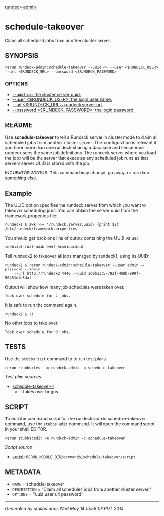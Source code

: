 [rundeck-admin](../../index.html)
# schedule-takeover 

Claim all scheduled jobs from another cluster server.

## SYNOPSIS

    rerun rundeck-admin:schedule-takeover --uuid <> --user <$RUNDECK_USER> --url <$RUNDECK_URL> --password <$RUNDECK_PASSWORD>

### OPTIONS

* [    --uuid <>: the cluster server uuid.](../../options/uuid/index.html)
* [    --user <$RUNDECK_USER>: the login user name.](../../options/user/index.html)
* [    --url <$RUNDECK_URL>: rundeck server url.](../../options/url/index.html)
* [    --password <$RUNDECK_PASSWORD>: the login password.](../../options/password/index.html)

## README


Use **schedule-takeover** to tell a Rundeck server in 
cluster mode to claim all scheduled jobs from another cluster server.
This configuration is relevant if you have more than one rundeck
sharing a database and hence each rundeck sees the same job definitions.
The rundeck server where you load the jobs will be the server that executes
any scheduled job runs as that servers server UUID is stored with the job. 

INCUBATOR STATUS: This command may change, go away, or turn into something else.

Example
-------

The UUID option specifies the rundeck server from which you want to takeover scheduling jobs.
You can obtain the server uuid from the framework.properties file:

    rundeck1 $ awk -F= '/rundeck.server.uuid/ {print $2}' /etc/rundeck/framework.properties

You should get back one line of output containing the UUID value:    
    
    1d9b13c5-782f-408b-999f-50451d4c5daf

Tell rundeck2 to takeover all jobs managed by rundeck1, using its UUID:

    rundeck2 $ rerun rundeck-admin:schedule-takeover --user admin --password --admin
        --url http://rundeck2:4440 --uuid 1d9b13c5-782f-408b-999f-50451d4c5daf
        
Output will show how many job schedules were taken over:

    Took over schedule for 2 jobs.
        
It is safe to run the command again.

    rundeck2 $ !!

No other jobs to take over.

    Took over schedule for 0 jobs.

## TESTS

Use the `stubbs:test` command to to run test plans.

    rerun stubbs:test -m rundeck-admin -p schedule-takeover

*Test plan sources*

* [schedule-takeover-1](../../tests/schedule-takeover-1.html)
  * it takes over bogus

## SCRIPT

To edit the command script for the rundeck-admin:schedule-takeover command, 
use the `stubbs:edit`
command. It will open the command script in your shell EDITOR.

    rerun stubbs:edit -m rundeck-admin -c schedule-takeover

*Script source*

* [script](script.html): `RERUN_MODULE_DIR/commands/schedule-takeover/script`

## METADATA

* `NAME` = schedule-takeover
* `DESCRIPTION` = "Claim all scheduled jobs from another cluster server."
* `OPTIONS` = "uuid user url password"

----

*Generated by stubbs:docs Wed May 14 15:58:09 PDT 2014*

